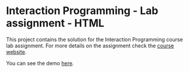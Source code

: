 Interaction Programming - Lab assignment - HTML
=================================================

This project contains the solution for the Interaction Programming course lab assignment. For more details on the assignment check the [course website](https://www.kth.se/social/course/DH2642).

You can see the demo [here](https://andrewszucs.github.io/dinnerplanner-html/).
